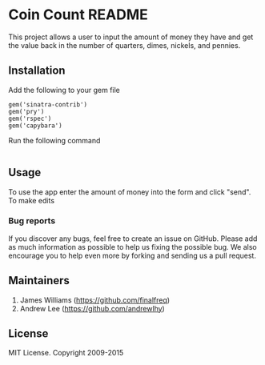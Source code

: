 # Coin Count README

This project allows a user to input the amount of money they have and get the value back in the number of quarters, dimes, nickels, and pennies.

## Installation
Add the following to your gem file
```gem('sinatra')
gem('sinatra-contrib')
gem('pry')
gem('rspec')
gem('capybara')
```
Run the following command
```bundle install
```

## Usage

To use the app enter the amount of money into the form and click "send". To make edits

### Bug reports

If you discover any bugs, feel free to create an issue on GitHub. Please add as much information as
possible to help us fixing the possible bug. We also encourage you to help even more by forking and
sending us a pull request.

## Maintainers
1. James Williams (https://github.com/finalfreq)
2. Andrew Lee (https://github.com/andrewlhy)
## License
MIT License. Copyright 2009-2015
